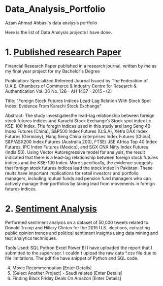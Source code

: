 # Data_Analysis_Portfolio
Azam Ahmad Abbasi's data analysis portfolio

Here is the list of Data Analysis projects I have done.

# 1. [Published research Paper](https://github.com/Azamabbasi/Published_Research_Paper)
     
Financial Research Paper published in a research journal, written by me as my final year project for my Bachelor's Degree

Publication:
Specialized Refereed Journal Issued by The Federation of U.A.E. Chambers of Commerce & Industry Centre for Research & Authentication Vol. 36 No. 128 - AH 1437 - 2015 ‑ (2)

Title:
"Foreign Stock Futures Indices Lead-Lag Relation With Stock Spot Index: Evidence From Karachi Stock Exchange"

Abstract:
The study investigatesthe lead-lag relationship between foreign stock futures indices and Karachi Stock Exchange’s Stock spot index i.e. KSE-100 Index. The foregin indices used in this study areHang Seng 40 Index Futures (China), S&P500 Index Futures (U.S.A), Xetra DAX Index Futures (Germany), Hang Seng China Enterprises Index Futures (China), S&P/ASX200 Index Futures (Australia 200), FTSE/ JSE Africa Top 40 Index Futures, IPC Index Futures (Mexico), and SGX CNX Nifty Index Futures (India 50). Using Vector Autoregressive model for analysis, the result indicated that there is a lead-lag relationship between foreign stock futures indices and the KSE-100 Index. More specifically, the evidence suggests that foreign stock futures indices lead the stock index in Pakistan. These reults have important implications for retail investors and portfolio managers, including mutual funds and pension fund managers who can actively manage their portfolios by taking lead from movements in foreign futures indices.
    
# 2. [Sentiment Analysis](https://github.com/Azamabbasi/Sentimental_Analysis)

Performed sentiment analysis on a dataset of 50,000 tweets related to Donald Trump and Hillary Clinton for the 2016 U.S. elections, extracting public opinion trends and political sentiment insights using data mining and text analytics techniques.

Tools Used:
SQL
Python
Excel
Power BI
I have uploaded the report that I submitted to the supervisor. I couldn't upload the raw data *.csv file due to file limitations. The pdf file have snippet of Python and SQL code.

 4. Movie Recommendation
    [Enter Details]
 5. [Select Another Project] - Saudi related
    [Enter Details]
 6. Finding Black Friday Deals On Amazon
    [Enter Details]
